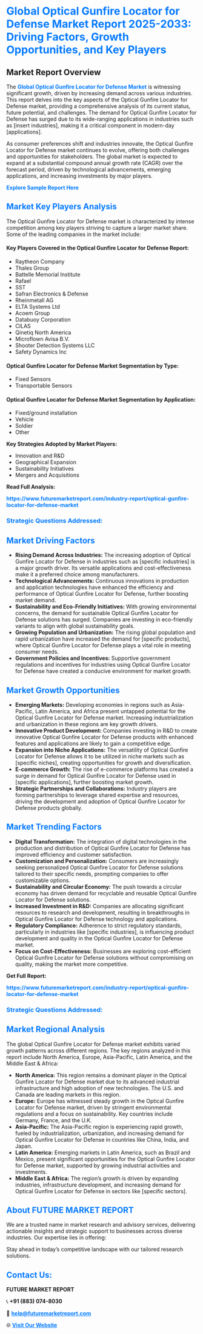 <h1 style="color: #007BFF;">Global Optical Gunfire Locator for Defense Market Report 2025-2033: Driving Factors, Growth Opportunities, and Key Players</h1>

<section id="overview">
<h2>Market Report Overview</h2>
<p>The <a href="https://www.futuremarketreport.com/industry-report/optical-gunfire-locator-for-defense-market" style="color: #007BFF; text-decoration: none;"><strong>Global Optical Gunfire Locator for Defense Market</strong></a> is witnessing significant growth, driven by increasing demand across various industries. This report delves into the key aspects of the Optical Gunfire Locator for Defense market, providing a comprehensive analysis of its current status, future potential, and challenges. The demand for Optical Gunfire Locator for Defense has surged due to its wide-ranging applications in industries such as [insert industries], making it a critical component in modern-day [applications].</p>
<p>As consumer preferences shift and industries innovate, the Optical Gunfire Locator for Defense market continues to evolve, offering both challenges and opportunities for stakeholders. The global market is expected to expand at a substantial compound annual growth rate (CAGR) over the forecast period, driven by technological advancements, emerging applications, and increasing investments by major players.</p>
</section>

<section id="overview">
<p><a href="https://www.futuremarketreport.com/request-sample/reportId=101358" style="color: #007BFF; text-decoration: none;"><strong>Explore Sample Report Here</strong></a></p>
</section>

<section id="key-players">
<h2 style="color: #007BFF;">Market Key Players Analysis</h2>
<p>The Optical Gunfire Locator for Defense market is characterized by intense competition among key players striving to capture a larger market share. Some of the leading companies in the market include:</p>
<h4>Key Players Covered in the Optical Gunfire Locator for Defense Report:</h4>
<ul><li>Raytheon Company</li><li>Thales Group</li><li>Battelle Memorial Institute</li><li>Rafael</li><li>SST</li><li>Safran Electronics &amp; Defense</li><li>Rheinmetall AG</li><li>ELTA Systems Ltd</li><li>Acoem Group</li><li>Databuoy Corporation</li><li>CILAS</li><li>Qinetiq North America</li><li>Microflown Avisa B.V.</li><li>Shooter Detection Systems LLC</li><li>Safety Dynamics Inc</li></ul>
<h4>Optical Gunfire Locator for Defense Market Segmentation by Type:</h4>
<ul><li>Fixed Sensors</li><li>Transportable Sensors</li></ul>

<h4>Optical Gunfire Locator for Defense Market Segmentation by Application:</h4>
<ul><li>Fixed/ground installation</li><li>Vehicle</li><li>Soldier</li><li>Other</li></ul>
<p><strong>Key Strategies Adopted by Market Players:</strong></p>
<ul>
<li>Innovation and R&D</li>
<li>Geographical Expansion</li>
<li>Sustainability Initiatives</li>
<li>Mergers and Acquisitions</li>
</ul>
</section>

<section>
<p><strong>Read Full Analysis: </strong></p><a href="https://www.futuremarketreport.com/industry-report/optical-gunfire-locator-for-defense-market" style="color: #007BFF; text-decoration: none;"><strong>https://www.futuremarketreport.com/industry-report/optical-gunfire-locator-for-defense-market</strong></a>
<h3 style="color: #007BFF;">Strategic Questions Addressed:</h3>
</section>

<section id="driving-factors">
<h2 style="color: #007BFF;">Market Driving Factors</h2>
<ul>
<li><strong>Rising Demand Across Industries:</strong> The increasing adoption of Optical Gunfire Locator for Defense in industries such as [specific industries] is a major growth driver. Its versatile applications and cost-effectiveness make it a preferred choice among manufacturers.</li>
<li><strong>Technological Advancements:</strong> Continuous innovations in production and application technologies have enhanced the efficiency and performance of Optical Gunfire Locator for Defense, further boosting market demand.</li>
<li><strong>Sustainability and Eco-Friendly Initiatives:</strong> With growing environmental concerns, the demand for sustainable Optical Gunfire Locator for Defense solutions has surged. Companies are investing in eco-friendly variants to align with global sustainability goals.</li>
<li><strong>Growing Population and Urbanization:</strong> The rising global population and rapid urbanization have increased the demand for [specific products], where Optical Gunfire Locator for Defense plays a vital role in meeting consumer needs.</li>
<li><strong>Government Policies and Incentives:</strong> Supportive government regulations and incentives for industries using Optical Gunfire Locator for Defense have created a conducive environment for market growth.</li>
</ul>
</section>

<section id="growth-opportunities">
<h2 style="color: #007BFF;">Market Growth Opportunities</h2>
<ul>
<li><strong>Emerging Markets:</strong> Developing economies in regions such as Asia-Pacific, Latin America, and Africa present untapped potential for the Optical Gunfire Locator for Defense market. Increasing industrialization and urbanization in these regions are key growth drivers.</li>
<li><strong>Innovative Product Development:</strong> Companies investing in R&D to create innovative Optical Gunfire Locator for Defense products with enhanced features and applications are likely to gain a competitive edge.</li>
<li><strong>Expansion into Niche Applications:</strong> The versatility of Optical Gunfire Locator for Defense allows it to be utilized in niche markets such as [specific niches], creating opportunities for growth and diversification.</li>
<li><strong>E-commerce Growth:</strong> The rise of e-commerce platforms has created a surge in demand for Optical Gunfire Locator for Defense used in [specific applications], further boosting market growth.</li>
<li><strong>Strategic Partnerships and Collaborations:</strong> Industry players are forming partnerships to leverage shared expertise and resources, driving the development and adoption of Optical Gunfire Locator for Defense products globally.</li>
</ul>
</section>

<section id="trending-factors">
<h2 style="color: #007BFF;">Market Trending Factors</h2>
<ul>
<li><strong>Digital Transformation:</strong> The integration of digital technologies in the production and distribution of Optical Gunfire Locator for Defense has improved efficiency and customer satisfaction.</li>
<li><strong>Customization and Personalization:</strong> Consumers are increasingly seeking personalized Optical Gunfire Locator for Defense solutions tailored to their specific needs, prompting companies to offer customizable options.</li>
<li><strong>Sustainability and Circular Economy:</strong> The push towards a circular economy has driven demand for recyclable and reusable Optical Gunfire Locator for Defense solutions.</li>
<li><strong>Increased Investment in R&D:</strong> Companies are allocating significant resources to research and development, resulting in breakthroughs in Optical Gunfire Locator for Defense technology and applications.</li>
<li><strong>Regulatory Compliance:</strong> Adherence to strict regulatory standards, particularly in industries like [specific industries], is influencing product development and quality in the Optical Gunfire Locator for Defense market.</li>
<li><strong>Focus on Cost-Effectiveness:</strong> Businesses are exploring cost-efficient Optical Gunfire Locator for Defense solutions without compromising on quality, making the market more competitive.</li>
</ul>
</section>

<section>
<p><strong>Get Full Report: </strong></p><a href="https://www.futuremarketreport.com/industry-report/optical-gunfire-locator-for-defense-market" style="color: #007BFF; text-decoration: none;"><strong>https://www.futuremarketreport.com/industry-report/optical-gunfire-locator-for-defense-market</strong></a>
<h3 style="color: #007BFF;">Strategic Questions Addressed:</h3>
</section>


<section id="regional-analysis">
<h2 style="color: #007BFF;">Market Regional Analysis</h2>
<p>The global Optical Gunfire Locator for Defense market exhibits varied growth patterns across different regions. The key regions analyzed in this report include North America, Europe, Asia-Pacific, Latin America, and the Middle East & Africa:</p>
<ul>
<li><strong>North America:</strong> This region remains a dominant player in the Optical Gunfire Locator for Defense market due to its advanced industrial infrastructure and high adoption of new technologies. The U.S. and Canada are leading markets in this region.</li>
<li><strong>Europe:</strong> Europe has witnessed steady growth in the Optical Gunfire Locator for Defense market, driven by stringent environmental regulations and a focus on sustainability. Key countries include Germany, France, and the U.K.</li>
<li><strong>Asia-Pacific:</strong> The Asia-Pacific region is experiencing rapid growth, fueled by industrialization, urbanization, and increasing demand for Optical Gunfire Locator for Defense in countries like China, India, and Japan.</li>
<li><strong>Latin America:</strong> Emerging markets in Latin America, such as Brazil and Mexico, present significant opportunities for the Optical Gunfire Locator for Defense market, supported by growing industrial activities and investments.</li>
<li><strong>Middle East & Africa:</strong> The region’s growth is driven by expanding industries, infrastructure development, and increasing demand for Optical Gunfire Locator for Defense in sectors like [specific sectors].</li>
</ul>
</section>

<footer>
<h2 style="color: #007BFF;">About FUTURE MARKET REPORT</h2>
<p>We are a trusted name in market research and advisory services, delivering actionable insights and strategic support to businesses across diverse industries. Our expertise lies in offering:</p>

<p>Stay ahead in today’s competitive landscape with our tailored research solutions.</p>

<h2 style="color: #007BFF;">Contact Us:</h2>
<p><strong>FUTURE MARKET REPORT</strong></p>
<p>📞 <strong>+91 (883) 074-8030</strong></p>
<p>📧 <strong><a href="mailto:help@futuremarketreport.com" style="color: #007BFF;">help@futuremarketreport.com</a></strong></p>
<p>🌐 <strong><a href="https://www.futuremarketreport.com/" style="color: #007BFF;">Visit Our Website</a></strong></p>
</footer>